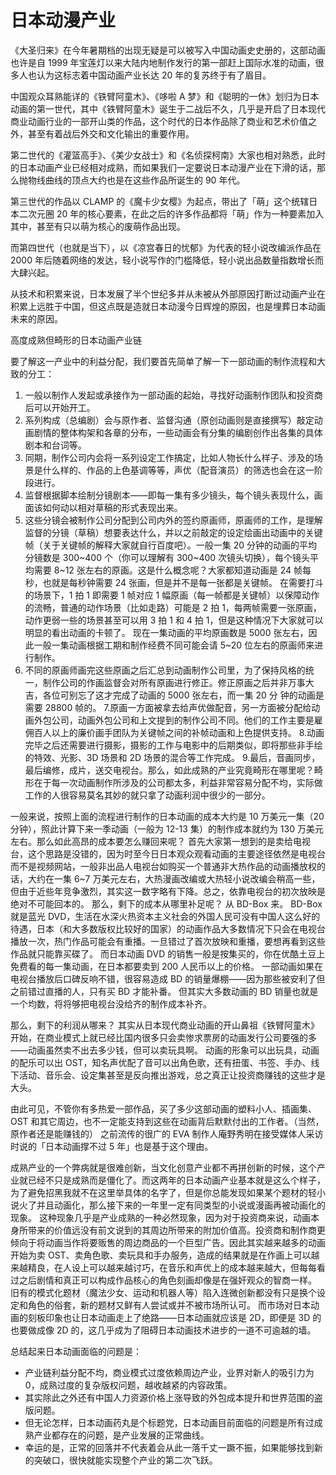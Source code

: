 # 日本动漫产业

《大圣归来》在今年暑期档的出现无疑是可以被写入中国动画史史册的，这部动画也许是自 1999 年宝莲灯以来大陆内地制作发行的第一部赶上国际水准的动画，很多人也认为这标志着中国动画产业长达 20 年的复苏终于有了眉目。

中国观众耳熟能详的《铁臂阿童木》、《哆啦 A 梦》和《聪明的一休》划归为日本动画的第一世代，其中《铁臂阿童木》诞生于二战后不久，几乎是开启了日本现代商业动画行业的一部开山类的作品，这个时代的日本作品除了商业和艺术价值之外，甚至有着战后外交和文化输出的重要作用。

第二世代的《灌篮高手》、《美少女战士》和《名侦探柯南》大家也相对熟悉，此时的日本动画产业已经相对成熟，而如果我们一定要说日本动漫产业在下滑的话，那么抛物线曲线的顶点大约也是在这些作品所诞生的 90 年代。

第三世代的作品以 CLAMP 的《魔卡少女樱》为起点，带出了「萌」这个统辖日本二次元圈 20 年的核心要素，在此之后的许多作品都将「萌」作为一种要素加入其中，甚至有只以萌为核心的废萌作品出现。

而第四世代（也就是当下），以《凉宫春日的忧郁》为代表的轻小说改编派作品在 2000 年后随着网络的发达，轻小说写作的门槛降低，轻小说出品数量指数增长而大肆兴起。

从技术和积累来说，日本发展了半个世纪多并从未被从外部原因打断过动画产业在积累上远胜于中国，但这点既是造就日本动漫今日辉煌的原因，也是埋葬日本动画未来的原因。

高度成熟但畸形的日本动画产业链

要了解这一产业中的利益分配，我们要首先简单了解一下一部动画的制作流程和大致的分工：

1. 一般以制作人发起或承接作为一部动画的起始，寻找好动画制作团队和投资商后可以开始开工。
2. 系列构成（总编剧）会与原作者、监督沟通（原创动画则是直接撰写）敲定动画剧情的整体构架和各章的分布，一些动画会有分集的编剧创作出各集的具体剧本和台词等。
3. 同期，制作公司内会将一系列设定工作搞定，比如人物长什么样子、涉及的场景是什么样的、作品的上色基调等等，声优（配音演员）的筛选也会在这一阶段进行。
4. 监督根据脚本绘制分镜剧本——即每一集有多少镜头，每个镜头表现什么，画面该如何动以相对草稿的形式表现出来。
5. 这些分镜会被制作公司分配到公司内外的签约原画师，原画师的工作，是理解监督的分镜（草稿）想要表达什么，并以之前敲定的设定绘画出动画中的关键帧（关于关键帧的解释大家就自行百度吧）。一般一集 20 分钟的动画的平均分镜数是 300~400 个（你可以理解有 300~400 次镜头切换），每个镜头平均需要 8~12 张左右的原画。这是什么概念呢？大家都知道动画是 24 帧每秒，也就是每秒钟需要 24 张画，但是并不是每一张都是关键帧。 在需要打斗的场景下，1 拍 1 即需要 1 帧对应 1 幅原画（每一帧都是关键帧）以保障动作的流畅，普通的动作场景（比如走路）可能是 2 拍 1，每两帧需要一张原画，动作更弱一些的场景甚至可以用 3 拍 1 和 4 拍 1，但是这种情况下大家就可以明显的看出动画的卡顿了。 现在一集动画的平均原画数是 5000 张左右，因此一般一集动画根据工期和制作经费不同可能会请 5~20 位左右的原画师来进行制作。
6. 不同的原画师画完这些原画之后汇总到动画制作公司里，为了保持风格的统一，制作公司的作画监督会对所有原画进行修正。修正原画之后并非万事大吉，各位可别忘了这才完成了动画的 5000 张左右，而一集 20 分 钟的动画是需要 28800 帧的。 7.原画一方面被拿去给声优做配音，另一方面被分配给动画外包公司，动画外包公司和上文提到的制作公司不同。他们的工作主要是雇佣百人以上的廉价画手团队为关键帧之间的补帧动画和上色提供支持。 8.动画完毕之后还需要进行摄影，摄影的工作与电影中的后期类似，即将那些非手绘的特效、光影、3D 场景和 2D 场景的混合等工作完成。 9.最后，音画同步，最后编修，成片，送交电视台。那么，如此成熟的产业究竟畸形在哪里呢？畸形在于每一次动画制作所涉及的公司都太多，利益非常容易分配不均，实际做工作的人很容易莫名其妙的就只拿了动画利润中很少的一部分。

一般来说，按照上面的流程进行制作的日本动画的成本大约是 10 万美元一集（20 分钟），照此计算下来一季动画（一般为 12-13 集）的制作成本就约为 130 万美元左右。那么如此高昂的成本要怎么赚回来呢？ 首先大家第一想到的是卖给电视台，这个思路是没错的，因为时至今日日本观众观看动画的主要途径依然是电视台而不是视频网站，一般非出品人电视台如购买一个普通非大热作品的动画播放权的话，大约在一集 6~7 万美元左右，大热漫画改编或大热轻小说改编会稍高一些，但由于近些年竞争激烈，其实这一数字略有下降。总之，依靠电视台的初次放映是绝对不可能回本的。 那么，剩下的成本从哪里补足呢？ 从 BD-Box 来。 BD-Box 就是蓝光 DVD，生活在水深火热资本主义社会的外国人民可没有中国人这么好的待遇，日本（和大多数版权比较好的国家）的动画作品大多数情况下只会在电视台播放一次，热门作品可能会有重播。一旦错过了首次放映和重播，要想再看到这些作品就只能靠买碟了。 而日本动画 DVD 的销售一般是按集买的，你在优酷土豆上免费看的每一集动画，在日本都要卖到 200 人民币以上的价格。 一部动画如果在电视台播放后口碑反响不错，很容易造成 BD 的销量爆棚——因为那些被安利了但之前错过直播的人，只有买 BD 才能补番。 但其实大多数动画的 BD 销量也就是一个均数，将将够把电视台没给齐的制作成本补齐。

那么，剩下的利润从哪来？ 其实从日本现代商业动画的开山鼻祖《铁臂阿童木》开始，在商业模式上就已经比国内很多只会卖惨求票房的动画发行公司要强的多——动画虽然卖不出去多少钱，但可以卖玩具啊。 动画的形象可以出玩具，动画的配乐可以出 OST，知名声优配了音可以出角色歌，还有扭蛋、书签、手办、线下活动、音乐会、设定集甚至是反向推出游戏，总之真正让投资商赚钱的这些才是大头。

由此可见，不管你有多热爱一部作品，买了多少这部动画的塑料小人、插画集、OST 和其它周边，也不一定能支持到这些在动画背后默默付出的工作者。（当然，原作者还是能赚钱的） 之前流传的很广的 EVA 制作人庵野秀明在接受媒体人采访时说的「日本动画撑不过 5 年」也是基于这个理由。

成熟产业的一个弊病就是很难创新，当文化创意产业都不再拼创新的时候，这个产业就已经不只是成熟而是僵化了。而这两年的日本动画产业基本就是这么个样子，为了避免招黑我就不在这里举具体的名字了，但是你总能发现如果某个题材的轻小说火了并且动画化，那么接下来的一年里一定有同类型的小说或漫画再被动画化的现象。 这种现象几乎是产业成熟的一种必然现象，因为对于投资商来说，动画本身所带来的价值远没有前文说到的其周边所带来的附加价值高。投资商和制作商更倾向于将动画当作将要贩售的周边商品的一个巨型广告。因此其实越来越多的动画开始为卖 OST、卖角色歌、卖玩具和手办服务，造成的结果就是在作画上可以越来越精良，在人设上可以越来越讨巧，在音乐和声优上的成本越来越大，但每每看过之后剧情和真正可以构成作品核心的角色刻画却像是在强奸观众的智商一样。 旧有的模式化题材（魔法少女、运动和机器人等）陷入连微创新都没有只是换个设定和角色的俗套，新的题材又鲜有人尝试或并不被市场所认可。 而市场对日本动画的刻板印象也让日本动画走上了绝路——日本动画就应该是 2D，即便是 3D 的也要做成像 2D 的，这几乎成为了阻碍日本动画技术进步的一道不可逾越的墙。

总结起来日本动画面临的问题是：

+ 产业链利益分配不均，商业模式过度依赖周边产业，业界对新人的吸引力为 0，成熟过度的复杂版权问题，越收越紧的内容政策。
+ 其实除此之外还有中国人力资源价格上涨导致的外包成本提升和世界范围的盗版问题。
+ 但无论怎样，日本动画药丸是个标题党，日本动画目前面临的问题是所有过成熟产业都存在的问题，是产业发展的正常曲线。
+ 幸运的是，正常的回落并不代表着会从此一落千丈一蹶不振，如果能够找到新的突破口，很快就能实现整个产业的第二次飞跃。


